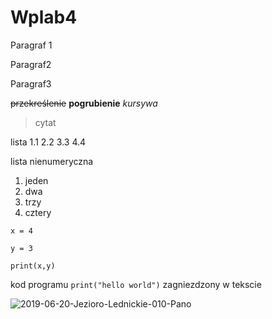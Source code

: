 # Wplab4
Paragraf 1 

Paragraf2

Paragraf3

~~przekreślenie~~
**pogrubienie**
*kursywa*
>cytat

lista
1.1
2.2
3.3
4.4

lista nienumeryczna
1. jeden
2. dwa
3. trzy
4. cztery

```
x = 4

y = 3
 
print(x,y) 
```
 
 kod programu `print("hello world")`
 zagniezdzony w tekscie 
 
 ![2019-06-20-Jezioro-Lednickie-010-Pano](https://user-images.githubusercontent.com/115100470/197777349-65d0607e-9653-4aff-a1b2-1d2d12f753a0.jpg)
